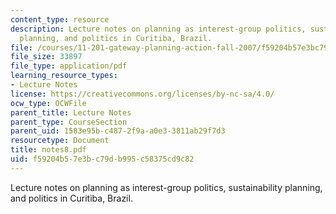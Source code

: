 ```yaml
---
content_type: resource
description: Lecture notes on planning as interest-group politics, sustainability
  planning, and politics in Curitiba, Brazil.
file: /courses/11-201-gateway-planning-action-fall-2007/f59204b57e3bc79db995c58375cd9c82_notes8.pdf
file_size: 33897
file_type: application/pdf
learning_resource_types:
- Lecture Notes
license: https://creativecommons.org/licenses/by-nc-sa/4.0/
ocw_type: OCWFile
parent_title: Lecture Notes
parent_type: CourseSection
parent_uid: 1583e95b-c487-2f9a-a0e3-3811ab29f7d3
resourcetype: Document
title: notes8.pdf
uid: f59204b5-7e3b-c79d-b995-c58375cd9c82
---
```

Lecture notes on planning as interest-group politics, sustainability planning, and politics in Curitiba, Brazil.